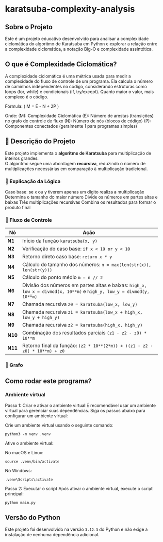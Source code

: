 # karatsuba-complexity-analysis

## Sobre o Projeto
Este é um projeto educativo desenvolvido para analisar a complexidade ciclomática do algoritmo de Karatsuba em Python e explorar a relação entre a complexidade ciclomática, a notação Big-O e complexidade assintótica.

## O que é Complexidade Ciclomática?
A complexidade ciclomática é uma métrica usada para medir a complexidade do fluxo de controle de um programa. Ela calcula o número de caminhos independentes no código, considerando estruturas como loops (for, while) e condicionais (if, try/except). Quanto maior o valor, mais complexo é o código.

Fórmula:
( M = E - N + 2P )

Onde:
(M): Complexidade Ciclomática
(E): Número de arestas (transições) no grafo do controle de fluxo
(N): Número de nós (blocos de código)
(P): Componentes conectados (geralmente 1 para programas simples)

## 📌 Descrição do Projeto
Este projeto implementa o **algoritmo de Karatsuba** para multiplicação de inteiros grandes.  
O algoritmo segue uma abordagem **recursiva**, reduzindo o número de multiplicações necessárias em comparação à multiplicação tradicional.

### 🔎 Explicação da Lógica
Caso base: se x ou y tiverem apenas um dígito realiza a multiplicação
Determina o tamanho do maior número
Divide os números em partes altas e baixas
Três multiplicações recursivas
Combina os resultados para formar o produto final

### 🔎 Fluxo de Controle
| Nó      | Ação                                                                                                                  |
| ------- | --------------------------------------------------------------------------------------------------------------------- |
| **N1**  | Início da função `karatsuba(x, y)`                                                                                    |
| **N2**  | Verificação do caso base: `if x < 10 or y < 10`                                                                       |
| **N3**  | Retorno direto caso base: `return x * y`                                                                              |
| **N4**  | Cálculo do tamanho dos números: `n = max(len(str(x)), len(str(y)))`                                                   |
| **N5**  | Cálculo do ponto médio `m = n // 2`                                                                                   |
| **N6**  | Divisão dos números em partes altas e baixas: `high_x, low_x = divmod(x, 10**m)` e `high_y, low_y = divmod(y, 10**m)` |
| **N7**  | Chamada recursiva `z0 = karatsuba(low_x, low_y)`                                                                      |
| **N8**  | Chamada recursiva `z1 = karatsuba(low_x + high_x, low_y + high_y)`                                                    |
| **N9**  | Chamada recursiva `z2 = karatsuba(high_x, high_y)`                                                                    |
| **N10** | Combinação dos resultados parciais `(z1 - z2 - z0) * 10**m`                                                           |
| **N11** | Retorno final da função: `(z2 * 10**(2*m)) + ((z1 - z2 - z0) * 10**m) + z0`                                           |

### 🔎 Grafo



## Como rodar este programa?
### Ambiente virtual
Passo 1: Criar e ativar o ambiente virtual
É recomendável usar um ambiente virtual para gerenciar suas dependências. Siga os passos abaixo para configurar um ambiente virtual:

Crie um ambiente virtual usando o seguinte comando:
```code
python3 -m venv .venv
```

Ative o ambiente virtual:

No macOS e Linux:
```code
source .venv/bin/activate
```

No Windows:
```code 
.venv\Scripts\activate
```

Passo 2: Executar o script
Após ativar o ambiente virtual, execute o script principal:
```code
python main.py
```

## Versão do Python
Este projeto foi desenvolvido na versão `3.12.3` do Python e não exige a instalação de nenhuma dependência adicional.

